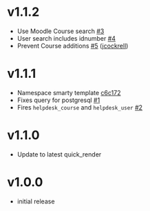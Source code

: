 # v1.1.2

- Use Moodle Course search [#3][3]
- User search includes idnumber [#4][4]
- Prevent Course additions [#5][5] ([jcockrell][jcockrell])

[3]: https://github.com/lsuits/helpdesk/issues/3
[4]: https://github.com/lsuits/helpdesk/issues/4
[5]: https://github.com/lsuits/helpdesk/issues/5
[jcockrell]: https://github.com/jcockrell

# v1.1.1

- Namespace smarty template [c6c172][c6c172]
- Fixes query for postgresql [#1][1]
- Fires `helpdesk_course` and `helpdesk_user` [#2][2]

[1]: https://github.com/lsuits/helpdesk/issues/1
[2]: https://github.com/lsuits/helpdesk/issues/2
[c6c172]: https://github.com/lsuits/helpdesk/commit/c6c1724f98f8f55080e1894fa122f92b2cc4f764

# v1.1.0

- Update to latest quick_render

# v1.0.0

- initial release
